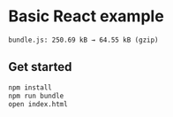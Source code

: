 # Basic React example

```
bundle.js: 250.69 kB → 64.55 kB (gzip)
```

## Get started

```bash
npm install
npm run bundle
open index.html
```
